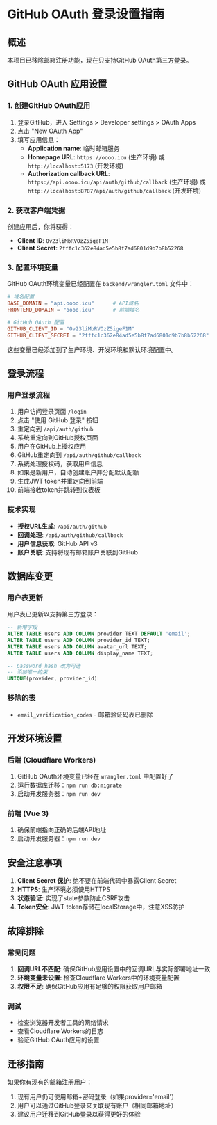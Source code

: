 # GitHub OAuth 登录设置指南

## 概述

本项目已移除邮箱注册功能，现在只支持GitHub OAuth第三方登录。

## GitHub OAuth 应用设置

### 1. 创建GitHub OAuth应用

1. 登录GitHub，进入 Settings > Developer settings > OAuth Apps
2. 点击 "New OAuth App"
3. 填写应用信息：
   - **Application name**: 临时邮箱服务
   - **Homepage URL**: `https://oooo.icu` (生产环境) 或 `http://localhost:5173` (开发环境)
   - **Authorization callback URL**: `https://api.oooo.icu/api/auth/github/callback` (生产环境) 或 `http://localhost:8787/api/auth/github/callback` (开发环境)

### 2. 获取客户端凭据

创建应用后，你将获得：
- **Client ID**: `Ov23liMbRVOzZ5igeF1M`
- **Client Secret**: `2fffc1c362e84ad5e5b8f7ad6801d9b7b8b52268`

### 3. 配置环境变量

GitHub OAuth环境变量已经配置在 `backend/wrangler.toml` 文件中：

```toml
# 域名配置
BASE_DOMAIN = "api.oooo.icu"      # API域名
FRONTEND_DOMAIN = "oooo.icu"      # 前端域名

# GitHub OAuth 配置
GITHUB_CLIENT_ID = "Ov23liMbRVOzZ5igeF1M"
GITHUB_CLIENT_SECRET = "2fffc1c362e84ad5e5b8f7ad6801d9b7b8b52268"
```

这些变量已经添加到了生产环境、开发环境和默认环境配置中。

## 登录流程

### 用户登录流程

1. 用户访问登录页面 `/login`
2. 点击 "使用 GitHub 登录" 按钮
3. 重定向到 `/api/auth/github`
4. 系统重定向到GitHub授权页面
5. 用户在GitHub上授权应用
6. GitHub重定向到 `/api/auth/github/callback`
7. 系统处理授权码，获取用户信息
8. 如果是新用户，自动创建账户并分配默认配额
9. 生成JWT token并重定向到前端
10. 前端接收token并跳转到仪表板

### 技术实现

- **授权URL生成**: `/api/auth/github`
- **回调处理**: `/api/auth/github/callback`
- **用户信息获取**: GitHub API v3
- **账户关联**: 支持将现有邮箱账户关联到GitHub

## 数据库变更

### 用户表更新

用户表已更新以支持第三方登录：

```sql
-- 新增字段
ALTER TABLE users ADD COLUMN provider TEXT DEFAULT 'email';
ALTER TABLE users ADD COLUMN provider_id TEXT;
ALTER TABLE users ADD COLUMN avatar_url TEXT;
ALTER TABLE users ADD COLUMN display_name TEXT;

-- password_hash 改为可选
-- 添加唯一约束
UNIQUE(provider, provider_id)
```

### 移除的表

- `email_verification_codes` - 邮箱验证码表已删除

## 开发环境设置

### 后端 (Cloudflare Workers)

1. GitHub OAuth环境变量已经在 `wrangler.toml` 中配置好了
2. 运行数据库迁移：`npm run db:migrate`
3. 启动开发服务器：`npm run dev`

### 前端 (Vue 3)

1. 确保前端指向正确的后端API地址
2. 启动开发服务器：`npm run dev`

## 安全注意事项

1. **Client Secret 保护**: 绝不要在前端代码中暴露Client Secret
2. **HTTPS**: 生产环境必须使用HTTPS
3. **状态验证**: 实现了state参数防止CSRF攻击
4. **Token安全**: JWT token存储在localStorage中，注意XSS防护

## 故障排除

### 常见问题

1. **回调URL不匹配**: 确保GitHub应用设置中的回调URL与实际部署地址一致
2. **环境变量未设置**: 检查Cloudflare Workers中的环境变量配置
3. **权限不足**: 确保GitHub应用有足够的权限获取用户邮箱

### 调试

- 检查浏览器开发者工具的网络请求
- 查看Cloudflare Workers的日志
- 验证GitHub OAuth应用的设置

## 迁移指南

如果你有现有的邮箱注册用户：

1. 现有用户仍可使用邮箱+密码登录（如果provider='email'）
2. 用户可以通过GitHub登录来关联现有账户（相同邮箱地址）
3. 建议用户迁移到GitHub登录以获得更好的体验
